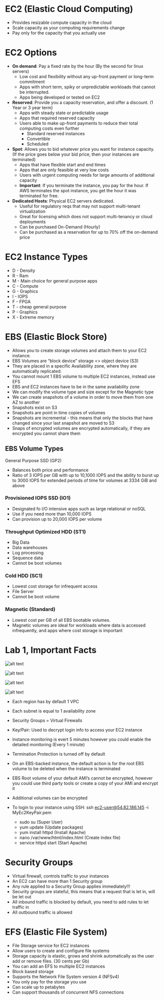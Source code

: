 # EC2 (Elastic Cloud Computing)
- Provides resizable compute capacity in the cloud
- Scale capacity as your computing requirements change
- Pay only for the capacity that you actually use

# EC2 Options
- **On demand**: Pay a fixed rate by the hour (By the second for linux servers)
	- Low cost and flexibility without any up-front payment or long-term commitment
	- Apps with short term, spiky or unpredictable workloads that cannot be interrupted.
	- Apps being developed or tested on EC2
- **Reserved**: Provide you a capacity reservation, and offer a discount. (1 Year or 3 year term)
	- Apps with steady state or predictable usage
	- Apps that required reserved capacity
	- Users able to make up-front payments to reduce their total computing costs even further
		- Standard reserved instances
		- Convertible
		- Scheduled
- **Spot**: Allows you to bid whatever price you want for instance capacity. (If the price goes below your bid price, then your instances are terminated)
	- Apps that have flexible start and end times
	- Apps that are only feasible at very low costs
	- Users with urgent computing needs for large amounts of additional capacity
	- **Important**: If you terminate the instance, you pay for the hour. If AWS terminates the spot instance, you get the hour it was terminated for free.
- **Dedicated Hosts**: Physical EC2 servers dedicated.
	- Useful for regulatory reqs that may not support multi-tenant virtualization
	- Great for licensing which does not support multi-tenancy or cloud deployments
	- Can be purchased On-Demand (Hourly)
	- Can be purchased as a reservation for up to 70% off the on-demand price

# EC2 Instance Types
- D - Density
- R - Ram
- M - Main choice for general purpose apps
- C - Compute
- G - Graphics
- I - IOPS
- F - FPGA
- T - cheap general purpose
- P - Graphics
- X - Extreme memory

# EBS (Elastic Block Store)
- Allows you to create storage volumes and attach them to your EC2 instance.
- EBS Volumes are “block device” storage <> object device (S3)
- They are placed in a specific Availability zone, where they are automatically replicated.
- You cannot mount 1 EBS volume to multiple EC2 instances, instead use EFS
- EBS and EC2 instances have to be in the same availability zone
- We can modify the volume type and size except for the Magnetic type
- We can create snapshots of a volume in order to move them from one AZ to another
- Snapshots exist on S3
- Snapshots are point in time copies of volumes
- Snapshots are incremental - this means that only the blocks that have changed since your last snapshot are moved to S3
- Snaps of encrypted volumes are encrypted automatically, if they are encrypted you cannot share them

## EBS Volume Types
General Purpose SSD (GP2)
- Balances both price and performance
- Ratio of 3 IOPS per GB with up to 10,1000 IOPS and the ability to burst up to 3000 IOPS for extended periods of time for volumes at 3334 GiB and above

### Provisioned IOPS SSD (IO1)
- Designated fo I/O intensive apps such as large relational or noSQL
- Use if you need more than 10,000 IOPS
- Can provision up to 20,000 IOPS per volume

### Throughput Optimized HDD (ST1)
- Big Data
- Data warehouses
- Log processing 
- Sequence data
- Cannot be boot volumes

### Cold HDD (SC1)
- Lowest cost storage for infrequent access
- File Server
- Cannot be boot volume

### Magnetic (Standard)
- Lowest cost per GB of all EBS bootable volumes.
- Magnetic volumes are ideal for workloads where data is accessed infrequently, and apps where cost storage is important

# Lab 1, Important Facts

![alt text](https://raw.githubusercontent.com/gorillalogic-aws/AWS_Certified_Developer_Notes/master/2018%20-%20Group%203/imgs/EC2-Step3.png)

![alt text](https://github.com/gorillalogic-aws/AWS_Certified_Developer_Notes/blob/master/2018%20-%20Group%203/imgs/EC2-Step4.png?raw=true)

![alt text](https://github.com/gorillalogic-aws/AWS_Certified_Developer_Notes/blob/master/2018%20-%20Group%203/imgs/EC2-Step5.png?raw=true)

![alt text](https://github.com/gorillalogic-aws/AWS_Certified_Developer_Notes/blob/master/2018%20-%20Group%203/imgs/EC2-Step6.png?raw=true)

- Each region has by default 1 VPC
- Each subnet is equal to 1 availability zone
- Security Groups = Virtual Firewalls
- Key/Pair: Used to decrypt login info to access your EC2 instance
- Instance monitoring is evert 5 minutes however you could enable the detailed monitoring (Every 1 minute)
- Termination Protection is turned off by default
- On an EBS-backed instance, the default action is for the root EBS volume to be deleted when the instance is terminated
- EBS Root volume of your default AMI’s cannot be encrypted, however you could use third party tools or create a copy of your AMI and encrypt it
- Additional volumes can be encrypted

- To login to your instance using SSH: ssh ec2-user@54.82.186.145 -i MyEc2KeyPair.pem

	- sudo su (Super User)
	- yum update (Update packages)
	- yum install httpd (Install Apache)
	- nano /var/www/html/index.html (Create index file)
	- service httpd start (Start Apache)

# Security Groups
- Virtual firewall, controls traffic to your instances
- An EC2 can have more than 1 Security group
- Any rule applied to a Security Group applies immediately!!!
- Security groups are stateful, this means that a request that is let in, will be let out
- All inbound traffic is blocked by default, you need to add rules to let traffic in
- All outbound traffic is allowed

# EFS (Elastic File System)
- File Storage service for EC2 instances
- Allow users to create and configure file systems
- Storage capacity is elastic, grows and shrink automatically as the user add or remove files. (30 cents per Gb)
- You can add an EFS to multiple EC2 instances
- Block based storage
- Supports the Network File System version 4 (NFSv4)
- You only pay for the storage you use
- Can scale up to petabytes
- Can support thousands of concurrent NFS connections
